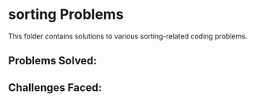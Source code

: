 # sorting Problems

This folder contains solutions to various sorting-related coding problems.

## Problems Solved:

## Challenges Faced:

